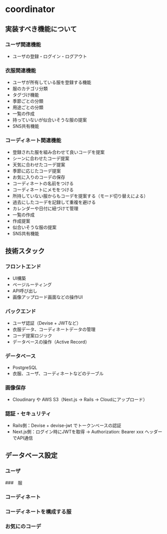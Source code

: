 # coordinator
## 実装すべき機能について

### ユーザ関連機能
- ユーザの登録・ログイン・ログアウト

### 衣服関連機能
- ユーザが所有している服を登録する機能
- 服のカテゴリ分類
- タグづけ機能
- 季節ごとの分類
- 用途ごとの分類
- 一覧の作成
- 持っていないが似合いそうな服の提案
- SNS共有機能


### コーディネート関連機能
- 登録された服を組み合わせて良いコーデを提案
- シーンに合わせたコーデ提案
- 天気に合わせたコーデ提案
- 季節に応じたコーデ提案
- お気に入りのコーデの保存
- コーディネートの名前をつける
- コーディネートにメモをつける
- 所持していない服からもコーデを提案する（モード切り替えによる）
- 過去にしたコーデを記録して重複を避ける
- カレンダーや日付に紐づけて管理
- 一覧の作成
- 作成提案
- 似合いそうな服の提案
- SNS共有機能

## 技術スタック
### フロントエンド
- UI構築
- ページルーティング
- API呼び出し
- 画像アップロード画面などの操作UI

### バックエンド
- ユーザ認証（Devise + JWTなど）
- 衣服データ、コーディネートデータの管理
- コーデ提案ロジック
- データベースの操作（Active Record）

### データベース
- PostgreSQL
- 衣服、ユーザ、コーディネートなどのテーブル

### 画像保存
- Cloudinary や AWS S3（Next.js → Rails → Cloudにアップロード）

### 認証・セキュリティ
- Rails側：Devise + devise-jwt でトークンベースの認証
- Next.js側：ログイン時にJWTを取得 → Authorization: Bearer xxx ヘッダーでAPI通信

## データベース設定
### ユーザ
###　服
### コーディネート
### コーディネートを構成する服
### お気にのコーデ

